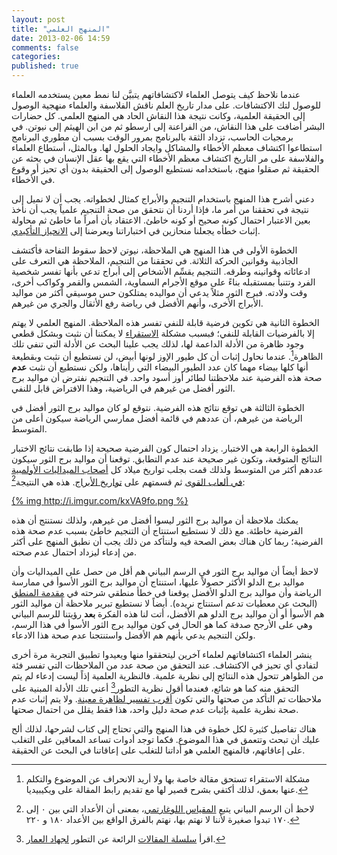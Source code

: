```yaml
---
layout: post
title: "المنهج العلمي"
date: 2013-02-06 14:59
comments: false
categories: 
published: true
---
```


عندما نلاحظ كيف يتوصل العلماء لاكتشافاتهم يتبيَّن لنا نمط معين يستخدمه العلماء للوصول لتك الاكتشافات. على مدار تاريخ العلم ناقش الفلاسفة والعلماء منهجية الوصول إلى الحقيقة العلمية، وكانت نتيجة هذا النقاش الحاد هي المنهج العلمي. كل حضارات البشر أضافت على هذا النقاش، من الفراعنة إلى ارسطو ثم من ابن الهيثم إلى نيوتن. في برمجيات الحاسب، تزداد الثقة بالبرنامج بمرور الوقت بسبب أن مطوري  البرنامج استطاعوا اكتشاف معظم الأخطاء والمشاكل وايجاد الحلول لها. وبالمثل، أستطاع العلماء والفلاسفة على مر التاريخ اكتشاف معظم الأخطاء التي يقع بها عقل الإنسان في بحثه عن الحقيقة ثم صقلوا منهج، باستخدامه نستطيع الوصول إلى الحقيقة بدون أي تحيز أو وقوع في الأخطاء.

دعني أشرح هذا المنهج باستخدام التنجيم والأبراج كمثال لخطواته. يجب أن لا نميل إلى نتيجة في تحققنا من أمر ما، فإذا أردنا أن نتحقق من صحة التنجيم علمياً يجب أن نأخذ بعين الاعتبار احتمال كونه صحيح أو كونه خاطئ. الاعتقاد بأن أمراً ما خاطئ ثم محاولة إثبات خطأه يجعلنا منحازين في اختباراتنا ويعرضنا إلى [الانحياز التأكيدي](/blog/2012/12/27/confirmation-bias/).

الخطوة الأولى في هذا المنهج هي الملاحظة، نيوتن لاحظ سقوط التفاحة فأكتشف الجاذبية وقوانين الحركة الثلاثة. في تحققنا من التنجيم، الملاحظة هي التعرف على ادعائاته وقوانينه وطرقه. التنجيم يقسِّم الأشخاص إلى أبراج تدعي بأنها تفسر شخصية الفرد وتتنبأ بمستقبله بناءً على موقع الأجرام السماوية، الشمس والقمر وكواكب أخرى، وقت ولادته. فبرج الثور مثلاً يدعي أن مواليده يمتلكون حس موسيقي أكثر من مواليد الأبراج الأخرى، وأنهم الأفضل في رياضة رفع الأثقال والجري من غيرهم.

الخطوة الثانية هي تكوين فرضية قابلة للنفي تفسر هذه الملاحظة. المنهج العلمي لا يهتم إلا بالفرضيات القابلة للنفي؛ فبسبب مشكلة [الاستقراء](http://ar.wikipedia.org/wiki/%D8%A7%D8%B3%D8%AA%D9%82%D8%B1%D8%A7%D8%A1) لا يمكننا أن نثبت وبشكل قطعي وجود ظاهرة من الأدلة الداعمة لها، لذلك يجب علينا البحث عن الأدلة التي تنفي تلك الظاهرة[^1]. عندما نحاول إثبات أن كل طيور الإوز لونها أبيض، لن نستطيع أن نثبت وبقطيعة أنها كلها بيضاء مهما كان عدد الطيور البيضاء التي رأيناها، ولكن نستطيع أن نثبت **عدم** صحة هذه الفرضية عند ملاحظتنا لطائر أوز أسود واحد. في التنجيم نفترض أن مواليد برج الثور أفضل من غيرهم في الرياضية، وهذا الافتراض قابل للنفي.

الخطوة الثالثة هي توقع نتائج هذه الفرضية. نتوقع لو كان مواليد برج الثور أفضل في الرياضة من غيرهم، أن عددهم في قائمة أفضل ممارسي الرياضة سيكون أعلى من المتوسط.

الخطوة الرابعة هي الاختبار. يزداد احتمال كون الفرضية صحيحة إذا طابقت نتائج الاختبار النتائج المتوقعة، وتكون غير صحيحة عند عدم التطابق. توقعنا أن مواليد برج الثور سيكون عددهم أكثر من المتوسط ولذلك قمت بجلب تواريخ ميلاد كل [أصحاب الميداليات الأولمبية في ألعاب القوى](http://en.wikipedia.org/wiki/Category:Olympic_medalists_in_athletics_(track_and_field)) ثم قسمتهم على [تواريخ الأبراج](http://en.wikipedia.org/wiki/Sidereal_and_tropical_astrology). هذه هي النتيجة[^2]:

[{% img http://i.imgur.com/kxVA9fo.png %}](http://imgur.com/kxVA9fo)

يمكنك ملاحظة أن مواليد برج الثور ليسوا أفضل من غيرهم، ولذلك نستنتج أن هذه الفرضية خاطئة. مع ذلك لا نستطيع استنتاج أن التنجيم خاطئ بسبب عدم صحة هذه الفرضية؛ ربما كان هناك بعض الصحة فيه ولنتأكد من ذلك يجب أن نطبق المنهج على أكثر من إدعاء ليزداد احتمال عدم صحته.

لاحظ أيضاً أن مواليد برج الثور في الرسم البياني هم أقل من حصل على الميداليات وأن مواليد برج الدلو الأكثر حصولاً عليها، استنتاج أن مواليد برج الثور الأسوأ في ممارسة الرياضة وأن مواليد برج الدلو الأفضل يوقعنا في خطأ منطقي شرحته في [مقدمة المنطق](/logic/#premise) (البحث عن معطيات تدعم استنتاج نريده). أيضاً لا نستطيع تبرير ملاحظة أن مواليد الثور هم الأسوأ أو أن مواليد برج الدلو هم الأفضل، أتت لنا هذه الفكرة **بعد** رؤيتنا للرسم البياني وهي على الأرجح صدفة كما هو الحال في كون مواليد برج الثور الأسوأ في هذا الرسم، ولكن التنجيم يدعي بأنهم هم الأفضل واستنتجنا عدم صحة هذا الادعاء.

ينشر العلماء اكتشافاتهم لعلماء آخرين ليتحققوا منها ويعيدوا تطبيق التجربة مرة أخرى لتفادي أي تحيز في الاكتشاف. عند التحقق من صحة عدد من الملاحظات التي تفسر فئة من الظواهر تتحول هذه النتائج إلى نظرية علمية. فالنظرية العلمية إذاً ليست إدعاء لم يتم التحقق منه كما هو شائع، فعندما أقول نظرية التطور[^3] أعني تلك الأدلة المبنية على ملاحظات تم التأكد من صحتها والتي تكون [أقرب تفسير لظاهرة معينة](http://i.imgur.com/A60j9.png). ولا يتم إثبات عدم صحة نظرية علمية بإثبات عدم صحة دليل واحد، هذا فقط يقلل من احتمال صحتها.

هناك تفاصيل كثيرة لكل خطوة في هذا المنهج والتي تحتاج إلى كتاب لشرحها، لذلك ألح عليك أن تبحث وتتعمق في هذا الموضوع. فكما توجد أدوات تساعد المعاقين على التغلب على إعاقاتهم، فالمنهج العلمي هو أداتنا للتغلب على إعاقاتنا في البحث عن الحقيقة.



[^1]: مشكلة الاستقراء تستحق مقالة خاصة بها ولا أريد الانحراف عن الموضوع والتكلم عنها بعمق، لذلك أكتفي بشرح قصير لها مع تقديم رابط المقالة على ويكيبيديا.
[^2]: لاحظ أن الرسم البياني يتبع [المقياس اللوغارتمي](http://xkcd.com/1162/)، بمعنى أن الأعداد التي بين ٠ إلى ١٧٠ تبدوا صغيرة لأننا لا نهتم بها، نهتم بالفرق الواقع بين الأعداد ١٨٠ و ٢٢٠.
[^3]: اقرأ [سلسلة المقالات](http://www.blogjihad.com/?page_id=413) الرائعة عن التطور [لجهاد العمار](https://twitter.com/jalammar).